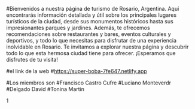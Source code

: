 #Bienvenidos a nuestra página de turismo de Rosario, Argentina. Aquí encontrarás información detallada y útil sobre los principales lugares turísticos de la ciudad, desde sus monumentos históricos hasta sus impresionantes parques y jardines. Además, te ofrecemos recomendaciones sobre restaurantes y bares, eventos culturales y deportivos, y todo lo que necesitas para disfrutar de una experiencia inolvidable en Rosario. Te invitamos a explorar nuestra página y descubrir todo lo que esta hermosa ciudad tiene para ofrecer. ¡Esperamos que disfrutes de tu visita!

#el link de la web
#https://super-boba-7fe647.netlify.app

#Los miembros son 
#Francisco Castro Cufre
#Luciano Monteverdr
#Delgado David
#Tonina Martin


1

